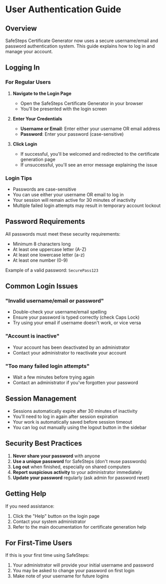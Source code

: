 # User Authentication Guide

## Overview

SafeSteps Certificate Generator now uses a secure username/email and password authentication system. This guide explains how to log in and manage your account.

## Logging In

### For Regular Users

1. **Navigate to the Login Page**
   - Open the SafeSteps Certificate Generator in your browser
   - You'll be presented with the login screen

2. **Enter Your Credentials**
   - **Username or Email**: Enter either your username OR email address
   - **Password**: Enter your password (case-sensitive)
   
3. **Click Login**
   - If successful, you'll be welcomed and redirected to the certificate generation page
   - If unsuccessful, you'll see an error message explaining the issue

### Login Tips
- Passwords are case-sensitive
- You can use either your username OR email to log in
- Your session will remain active for 30 minutes of inactivity
- Multiple failed login attempts may result in temporary account lockout

## Password Requirements

All passwords must meet these security requirements:
- Minimum 8 characters long
- At least one uppercase letter (A-Z)
- At least one lowercase letter (a-z)
- At least one number (0-9)

Example of a valid password: `SecurePass123`

## Common Login Issues

### "Invalid username/email or password"
- Double-check your username/email spelling
- Ensure your password is typed correctly (check Caps Lock)
- Try using your email if username doesn't work, or vice versa

### "Account is inactive"
- Your account has been deactivated by an administrator
- Contact your administrator to reactivate your account

### "Too many failed login attempts"
- Wait a few minutes before trying again
- Contact an administrator if you've forgotten your password

## Session Management

- Sessions automatically expire after 30 minutes of inactivity
- You'll need to log in again after session expiration
- Your work is automatically saved before session timeout
- You can log out manually using the logout button in the sidebar

## Security Best Practices

1. **Never share your password** with anyone
2. **Use a unique password** for SafeSteps (don't reuse passwords)
3. **Log out** when finished, especially on shared computers
4. **Report suspicious activity** to your administrator immediately
5. **Update your password** regularly (ask admin for password reset)

## Getting Help

If you need assistance:
1. Click the "Help" button on the login page
2. Contact your system administrator
3. Refer to the main documentation for certificate generation help

## For First-Time Users

If this is your first time using SafeSteps:
1. Your administrator will provide your initial username and password
2. You may be asked to change your password on first login
3. Make note of your username for future logins